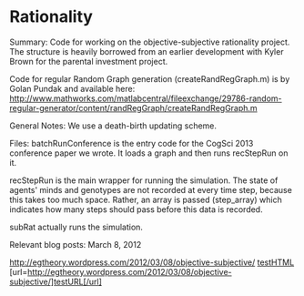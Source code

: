 Rationality
===========

Summary:
Code for working on the objective-subjective rationality project. The structure is heavily borrowed from an earlier development with Kyler Brown for the parental investment project.

Code for regular Random Graph generation (createRandRegGraph.m) is by Golan Pundak and available here:
http://www.mathworks.com/matlabcentral/fileexchange/29786-random-regular-generator/content/randRegGraph/createRandRegGraph.m

General Notes:
We use a death-birth updating scheme.

Files:
batchRunConference is the entry code for the CogSci 2013 conference paper we wrote. It loads a graph and then runs recStepRun on it.

recStepRun is the main wrapper for running the simulation. The state of agents' minds and genotypes are not recorded at every time step, because this takes too much space. Rather, an array is passed (step_array) which indicates how many steps should pass before this data is recorded.

subRat actually runs the simulation.

Relevant blog posts:
March 8, 2012

http://egtheory.wordpress.com/2012/03/08/objective-subjective/
<a href=http://egtheory.wordpress.com/2012/03/08/objective-subjective/>testHTML</a>
[url=http://egtheory.wordpress.com/2012/03/08/objective-subjective/]testURL[/url]
